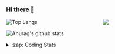 ### Hi there 👋

<!--
**tao8687/tao8687** is a ✨ _special_ ✨ repository because its `README.md` (this file) appears on your GitHub profile.

Here are some ideas to get you started:

- 🔭 I’m currently working on ...
- 🌱 I’m currently learning ...
- 👯 I’m looking to collaborate on ...
- 🤔 I’m looking for help with ...
- 💬 Ask me about ...
- 📫 How to reach me: ...
- 😄 Pronouns: ...
- ⚡ Fun fact: ...
-->

<img align='right' src="https://media.giphy.com/media/M9gbBd9nbDrOTu1Mqx/giphy.gif" width="240">

  
![Top Langs](https://github-readme-stats.vercel.app/api/top-langs/?username=tao8687&layout=compact&title_color=23238E&text_color=A67D3D)

![Anurag's github stats](https://github-readme-stats.vercel.app/api?username=tao8687&show_icons=true&&text_color=A67D3D&title_color=23238E&show_icons=false&count_private=true&hide=stars)

<details>
  <summary>:zap: Coding Stats</summary>
  <br>
    
<!--START_SECTION:waka-->
![Code Time](http://img.shields.io/badge/Code%20Time-2%2C155%20hrs%2038%20mins-blue)

![Profile Views](http://img.shields.io/badge/Profile%20Views-0-blue)

**🐱 My GitHub Data** 

> 📦 1.5 MB Used in GitHub's Storage 
 > 
> 🏆 259 Contributions in the Year 2025
 > 
> 🚫 Not Opted to Hire
 > 
> 📜 63 Public Repositories 
 > 
> 🔑 24 Private Repositories 
 > 
**I'm an Early 🐤** 

```text
🌞 Morning                1861 commits        ██████████████████████░░░   89.73 % 
🌆 Daytime                90 commits          █░░░░░░░░░░░░░░░░░░░░░░░░   04.34 % 
🌃 Evening                119 commits         █░░░░░░░░░░░░░░░░░░░░░░░░   05.74 % 
🌙 Night                  4 commits           ░░░░░░░░░░░░░░░░░░░░░░░░░   00.19 % 
```
📅 **I'm Most Productive on Wednesday** 

```text
Monday                   298 commits         ████░░░░░░░░░░░░░░░░░░░░░   14.37 % 
Tuesday                  283 commits         ███░░░░░░░░░░░░░░░░░░░░░░   13.65 % 
Wednesday                354 commits         ████░░░░░░░░░░░░░░░░░░░░░   17.07 % 
Thursday                 278 commits         ███░░░░░░░░░░░░░░░░░░░░░░   13.40 % 
Friday                   294 commits         ████░░░░░░░░░░░░░░░░░░░░░   14.18 % 
Saturday                 288 commits         ███░░░░░░░░░░░░░░░░░░░░░░   13.89 % 
Sunday                   279 commits         ███░░░░░░░░░░░░░░░░░░░░░░   13.45 % 
```


📊 **This Week I Spent My Time On** 

```text
🕑︎ Time Zone: Asia/Shanghai

💬 Programming Languages: 
YAML                     5 hrs 34 mins       ████████████████████░░░░░   78.04 % 
C++                      44 mins             ███░░░░░░░░░░░░░░░░░░░░░░   10.39 % 
XML                      24 mins             █░░░░░░░░░░░░░░░░░░░░░░░░   05.79 % 
Markdown                 23 mins             █░░░░░░░░░░░░░░░░░░░░░░░░   05.46 % 
CMake                    0 secs              ░░░░░░░░░░░░░░░░░░░░░░░░░   00.19 % 

🔥 Editors: 
VS Code                  7 hrs 8 mins        █████████████████████████   100.00 % 

🐱‍💻 Projects: 
carto                    6 hrs 20 mins       ██████████████████████░░░   88.84 % 
icart_mini_driver_ws     46 mins             ███░░░░░░░░░░░░░░░░░░░░░░   10.80 % 
als_ros                  1 min               ░░░░░░░░░░░░░░░░░░░░░░░░░   00.36 % 

💻 Operating System: 
Linux                    7 hrs 8 mins        █████████████████████████   100.00 % 
```

**I Mostly Code in C++** 

```text
C++                      11 repos            █████████░░░░░░░░░░░░░░░░   34.38 % 
Python                   8 repos             ██████░░░░░░░░░░░░░░░░░░░   25.00 % 
JavaScript               2 repos             ██░░░░░░░░░░░░░░░░░░░░░░░   06.25 % 
Batchfile                1 repo              █░░░░░░░░░░░░░░░░░░░░░░░░   03.12 % 
HTML                     1 repo              █░░░░░░░░░░░░░░░░░░░░░░░░   03.12 % 
```



**Timeline**

![Lines of Code chart](https://raw.githubusercontent.com/tao8687/tao8687/master/assets/bar_graph.png)


 Last Updated on 15/09/2025 01:52:46 UTC
<!--END_SECTION:waka-->
</details>
